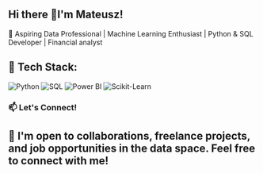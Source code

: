 ## Hi there 👋I'm Mateusz!
 🚀 Aspiring Data Professional | Machine Learning Enthusiast | Python & SQL Developer | Financial analyst

## 🚀 Tech Stack:
![Python](https://img.shields.io/badge/Python-3776AB?style=for-the-badge&logo=python&logoColor=white)
![SQL](https://img.shields.io/badge/SQL-CC2927?style=for-the-badge&logo=postgresql&logoColor=white)
![Power BI](https://img.shields.io/badge/PowerBI-F2C811?style=for-the-badge&logo=powerbi&logoColor=black)
![Scikit-Learn](https://img.shields.io/badge/Scikit--Learn-F7931E?style=for-the-badge&logo=scikit-learn&logoColor=white)

### 📫 Let's Connect!
## 💼 I'm open to collaborations, freelance projects, and job opportunities in the data space. Feel free to connect with me!

